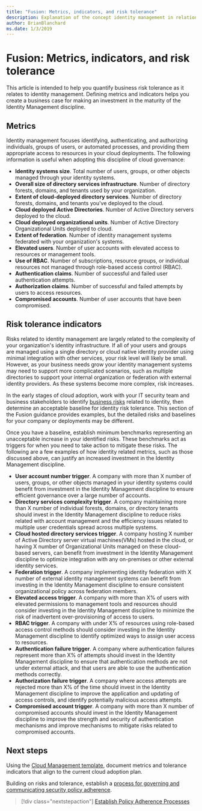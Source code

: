 ```yaml
---
title: "Fusion: Metrics, indicators, and risk tolerance"
description: Explanation of the concept identity management in relation to cloud governance
author: BrianBlanchard
ms.date: 1/3/2019
---
```


# Fusion: Metrics, indicators, and risk tolerance 

This article is intended to help you quantify business risk tolerance as it relates to identity management. Defining metrics and indicators helps you create a business case for making an investment in the maturity of the Identity Management discipline.

## Metrics

Identity management focuses identifying, authenticating, and authorizing individuals, groups of users, or automated processes, and providing them appropriate access to resources in your cloud deployments. The following information is useful when adopting this discipline of cloud governance:

- **Identity systems size**. Total number of users, groups, or other objects managed through your identity systems.
- **Overall size of directory services infrastructure**. Number of directory forests, domains, and tenants used by your organization.
- **Extent of cloud-deployed directory services**. Number of directory forests, domains, and tenants you've deployed to the cloud.
- **Cloud deployed Active Directories**. Number of Active Directory servers deployed to the cloud.
- **Cloud deployed organizational units**. Number of Active Directory Organizational Units deployed to cloud.
- **Extent of federation**. Number of identity management systems federated with your organization's systems.  
- **Elevated users**. Number of user accounts with elevated access to resources or management tools.
- **Use of RBAC**. Number of subscriptions, resource groups, or individual resources not managed through role-based access control (RBAC).
- **Authentication claims**. Number of successful and failed user authentication attempts.
- **Authorization claims**. Number of successful and failed attempts by users to access resources.
- **Compromised accounts**. Number of user accounts that have been compromised.

## Risk tolerance indicators

Risks related to identity management are largely related to the complexity of your organization's identity infrastructure. If all of your users and groups are managed using a single directory or cloud native identity provider using minimal integration with other services, your risk level will likely be small. However, as your business needs grow your identity management systems may need to support more complicated scenarios, such as multiple directories to support your internal organization or federation with external identity providers. As these systems become more complex, risk increases.

In the early stages of cloud adoption, work with your IT security team and business stakeholders to identify [business risks](business-risks.md) related to identity, then determine an acceptable baseline for identity risk tolerance. This section of the Fusion guidance provides examples, but the detailed risks and baselines for your company or deployments may be different.

Once you have a baseline, establish minimum benchmarks representing an unacceptable increase in your identified risks. These benchmarks act as triggers for when you need to take action to mitigate these risks. The following are a few examples of how identity related metrics, such as those discussed above, can justify an increased investment in the Identity Management discipline.

- **User account number trigger**. A company with more than X number of users, groups, or other objects managed in your identity systems could benefit from investment in the Identity Management discipline to ensure efficient governance over a large number of accounts.
- **Directory services complexity trigger**. A company maintaining more than X number of individual forests, domains, or directory tenants should invest in the Identity Management discipline to reduce risks related with account management and the efficiency issues related to multiple user credentials spread across multiple systems.
- **Cloud hosted directory services trigger**. A company hosting X number of Active Directory server virtual machines(VMs) hosted in the cloud, or having X number of Organizational Units managed on these cloud-based servers, can benefit from investment in the Identity Management discipline to optimize integration with any on-premises or other external identity services.
- **Federation trigger**. A company implementing identity federation with X number of external identity management systems can benefit from investing in the Identity Management discipline to ensure consistent organizational policy across federation members.
- **Elevated access trigger**. A company with more than X% of users with elevated permissions to management tools and resources should consider investing in the Identity Management discipline to minimize the risk of inadvertent over-provisioning of access to users.
- **RBAC trigger**. A company with under X% of resources using role-based access control methods should consider investing in the Identity Management discipline to identify optimized ways to assign user access to resources.
- **Authentication failure trigger**. A company where authentication failures represent more than X% of attempts should invest in the Identity Management discipline to ensure that authentication methods are not under external attack, and that users are able to use the authentication methods correctly.
- **Authorization failure trigger**. A company where access attempts are rejected more than X% of the time should invest in the Identity Management discipline to improve the application and updating of access controls, and identify potentially malicious access attempts.
- **Compromised account trigger**. A company with more than X number of compromised accounts should invest in the Identity Management discipline to improve the strength and security of authentication mechanisms and improve mechanisms to mitigate risks related to compromised accounts.

## Next steps

Using the [Cloud Management template](./template.md), document metrics and tolerance indicators that align to the current cloud adoption plan.

Building on risks and tolerance, establish a [process for governing and communicating security policy adherence](processes.md).

> [!div class="nextstepaction"]
> [Establish Policy Adherence Processes](./processes.md)
